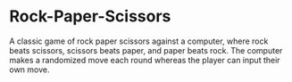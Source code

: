 # Rock-Paper-Scissors

A classic game of rock paper scissors against a computer, where rock beats scissors, scissors beats paper, and paper beats rock. The computer makes a randomized move each round whereas the player can input their own move. 
